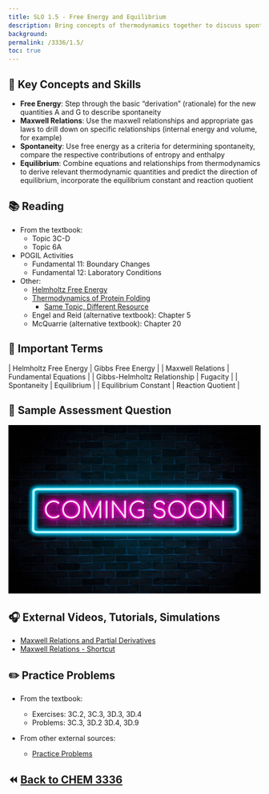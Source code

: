 ```yaml
---
title: SLO 1.5 - Free Energy and Equilibrium
description: Bring concepts of thermodynamics together to discuss spontaneity and equilibrium behavior
background: 
permalink: /3336/1.5/
toc: true
---
```


## :key: Key Concepts and Skills 
* **Free Energy**: Step through the basic “derivation” (rationale) for the new quantities A and G to describe spontaneity
* **Maxwell Relations**: Use the maxwell relationships and appropriate gas laws to drill down on specific relationships (internal energy and volume, for example)
* **Spontaneity**: Use free energy as a criteria for determining spontaneity, compare the respective contributions of entropy and enthalpy
* **Equilibrium**: Combine equations and relationships from thermodynamics to derive relevant thermodynamic quantities and predict the direction of equilibrium, incorporate the equilibrium constant and reaction quotient

## :books: Reading

* From the textbook:
    * Topic 3C-D
    * Topic 6A
* POGIL Activities
    * Fundamental 11: Boundary Changes
    * Fundamental 12: Laboratory Conditions
* Other:
    * <a href="http://hyperphysics.phy-astr.gsu.edu/hbase/thermo/helmholtz.html" target="_blank">Helmholtz Free Energy</a>
    * <a href="http://www.biostat.jhsph.edu/~iruczins/teaching/260.655/notes/prigge3.3.pdf" target="_blank">Thermodynamics of Protein Folding</a>
        * <a href="http://www.cureffi.org/2014/09/05/molecular-biology-02/" target="_blank">Same Topic, Different Resource</a>
    * Engel and Reid (alternative textbook): Chapter 5
    * McQuarrie (alternative textbook): Chapter 20


## :paperclip: Important Terms

|  Helmholtz Free Energy | Gibbs Free Energy |
|  Maxwell Relations  |  Fundamental Equations  |
|  Gibbs-Helmholtz Relationship  |  Fugacity  |
|  Spontaneity  |  Equilibrium  |
| Equilibrium Constant  | Reaction Quotient  | 

## :memo: Sample Assessment Question
![Sample assessment questions for CHEM 3336 SLO 1.5](/assets/theme/images/coming_soon.jpg "3336 SLO 1.5")

## :headphones: External Videos, Tutorials, Simulations

* <a href="https://www.youtube.com/watch?v=jg0WCr6y9gI" target="_blank">Maxwell Relations and Partial Derivatives</a>
* <a href="https://www.youtube.com/watch?v=rsPiPziQCU4" target="_blank">Maxwell Relations - Shortcut</a>


## :pencil2: Practice Problems
* From the textbook:
    * Exercises: 3C.2, 3C.3, 3D.3, 3D.4
    * Problems: 3C.3, 3D.2 3D.4, 3D.9

* From other external sources: 
    * <a href="http://homepages.gac.edu/~anienow/CHE-371/Practice%20Exam2.pdf" target="_blank">Practice Problems</a>


## :rewind: [Back to CHEM 3336](../)

